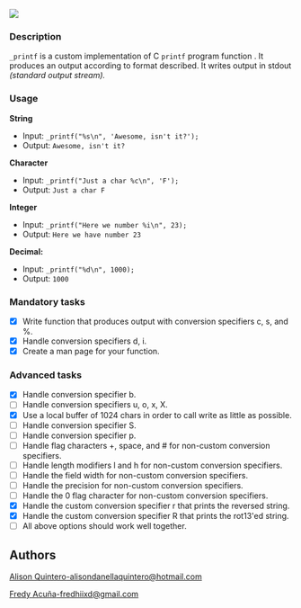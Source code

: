 ![](https://i.imgur.com/XrZ9Iub.png)

### Description
`_printf` is a custom implementation of  C `printf` program function . It produces an output according to format described. It writes output in stdout *(standard output stream).*

### Usage
**String**
* Input: `_printf("%s\n", 'Awesome, isn't it?');`
* Output: `Awesome, isn't it?`

**Character**
* Input: `_printf("Just a char %c\n", 'F');`
* Output: `Just a char F`

**Integer**
* Input: `_printf("Here we number %i\n", 23);`
* Output: `Here we have number 23`

**Decimal:**
* Input: `_printf("%d\n", 1000);`
* Output:  `1000`

### Mandatory tasks

- [X] Write function that produces output with conversion specifiers c, s, and %.
- [X] Handle conversion specifiers d, i.
- [X] Create a man page for your function.

### Advanced tasks

- [X] Handle conversion specifier b.
- [ ] Handle conversion specifiers u, o, x, X.
- [X] Use a local buffer of 1024 chars in order to call write as little as possible.
- [ ] Handle conversion specifier S.
- [ ] Handle conversion specifier p.
- [ ] Handle flag characters +, space, and # for non-custom conversion specifiers.
- [ ] Handle length modifiers l and h for non-custom conversion specifiers.
- [ ] Handle the field width for non-custom conversion specifiers.
- [ ] Handle the precision for non-custom conversion specifiers.
- [ ] Handle the 0 flag character for non-custom conversion specifiers.
- [X] Handle the custom conversion specifier r that prints the reversed string.
- [X] Handle the custom conversion specifier R that prints the rot13'ed string.
- [ ] All above options should work well together.

## Authors
[Alison Quintero](https://github.com/AlisonQuinter17)-alisondanellaquintero@hotmail.com

[Fredy Acuña](https://github.com/fredhii)-fredhiixd@gmail.com